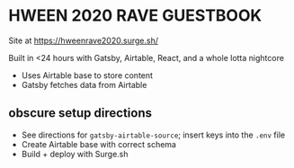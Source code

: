 # HWEEN 2020 RAVE GUESTBOOK

Site at https://hweenrave2020.surge.sh/

Built in <24 hours with Gatsby, Airtable, React, and a whole lotta nightcore

- Uses Airtable base to store content
- Gatsby fetches data from Airtable

## obscure setup directions

- See directions for `gatsby-airtable-source`; insert keys into the `.env` file
- Create Airtable base with correct schema
- Build + deploy with Surge.sh
